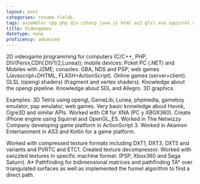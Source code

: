```yaml
---
layout: post
categories: resume fields
tags: assembler cpp php div csharp java js html as3 glsl xna squirrel opengl git svn games algorithmics flash photoshop oss
title: Videogames
datetype: none
proficency: advanced
---
```


2D videogame programming for computers (C/C++, PHP, DIV(Fenix,CDIV,DIV1/2,Lunea)); mobile devices: Pcket PC (.NET) and Mobiles with J2ME; consoles: GBA, NDS and PSP; web games (Javascript+DHTML, FLASH+ActionScript). Online games (server+client). GLSL (opengl shaders) (fragment and vertex shaders). Knowledge about the opengl pipeline. Knowledge about SDL and Allegro. 3D graphics.

Examples: 3D Tetris using opengl, GameLib, Lunea, phpmedia, gameboy emulator, psp emulator, web games. Very basic knowledge about Havok, Ogre3D and similar APIs. Worked with C# for XNA (PC y XBOX360). Create iPhone engine using Squirrel and OpenGL_ES. Worked in The Netwizzy Company developing game platform in ActionScript 3. Worked in Akamon Entertainment in AS3 and Kotlin for a game platform.

Worked with compressed texture formats including DXT1, DXT3, DXT5 and variants and PVRTC and ETC1.
Created texture decompressor. Worked with swizzled textures in specific machine format: (PSP, Xbox360 and Sega Saturn). A* Pathfinding for bidimensional matrices and pathfinding TA* over triangulated surfaces as well as implemented the funnel algorithm to find a direct path.
